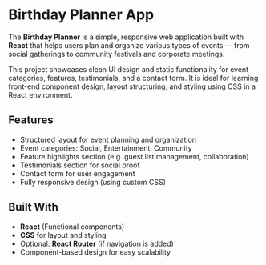 # Birthday Planner App

The **Birthday Planner** is a simple, responsive web application built with **React** that helps users plan and organize various types of events — from social gatherings to community festivals and corporate meetings.

This project showcases clean UI design and static functionality for event categories, features, testimonials, and a contact form. It is ideal for learning front-end component design, layout structuring, and styling using CSS in a React environment.

## Features

-  Structured layout for event planning and organization
-  Event categories: Social, Entertainment, Community
-  Feature highlights section (e.g. guest list management, collaboration)
-  Testimonials section for social proof
-  Contact form for user engagement
-  Fully responsive design (using custom CSS)

## Built With

- **React** (Functional components)
- **CSS** for layout and styling
- Optional: **React Router** (if navigation is added)
- Component-based design for easy scalability


